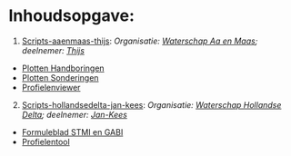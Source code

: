 # Inhoudsopgave:

1. [Scripts-aaenmaas-thijs](https://github.com/kkpdata/Datatools/tree/master/Scripts-aaenmaas-thijs):
   _Organisatie: [Waterschap Aa en Maas](https://www.aaenmaas.nl/index.html); deelnemer: [Thijs](https://github.com/orgs/kkpdata/people/tijpelaar)_
   
* [Plotten Handboringen](https://github.com/kkpdata/Datatools/tree/master/Scripts-aaenmaas-thijs/Plotten%20handboringen)
* [Plotten Sonderingen](https://github.com/kkpdata/Datatools/tree/master/Scripts-aaenmaas-thijs/Plotten%20sonderingen)
* [Profielenviewer](https://github.com/kkpdata/Datatools/tree/master/Scripts-aaenmaas-thijs/Profielenviewer)

2. [Scripts-hollandsedelta-jan-kees](https://github.com/kkpdata/Datatools/tree/master/Scripts-aaenmaas-thijs):
   _Organisatie: [Waterschap Hollandse Delta](https://wshd.nl/index.html); deelnemer: [Jan-Kees](https://github.com/orgs/kkpdata/people/JankeesWshd)_

* [Formuleblad STMI en GABI](https://github.com/kkpdata/Datatools/tree/master/Scripts-hollandsedelta-jan-kees/Formuleblad%20STMI%20en%20GABI)
* [Profielentool](https://github.com/kkpdata/Datatools/tree/master/Scripts-hollandsedelta-jan-kees/Profielentool)

